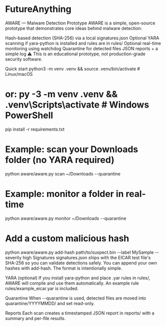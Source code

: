 # FutureAnything

AWARE — Malware Detection Prototype
AWARE is a simple, open-source prototype that demonstrates core ideas behind malware detection:

Hash-based detection (SHA-256) via a local signatures.json
Optional YARA scanning if yara-python is installed and rules are in rules/
Optional real-time monitoring using watchdog
Quarantine for detected files
JSON reports + a simple log
⚠️ This is an educational prototype, not production-grade security software.

Quick start
python3 -m venv .venv && source .venv/bin/activate  # Linux/macOS
# or: py -3 -m venv .venv && .venv\Scripts\activate  # Windows PowerShell

pip install -r requirements.txt

# Example: scan your Downloads folder (no YARA required)
python aware/aware.py scan ~/Downloads --quarantine

# Example: monitor a folder in real-time
python aware/aware.py monitor ~/Downloads --quarantine

# Add a custom malicious hash
python aware/aware.py add-hash path/to/suspect.bin --label MySample --severity high
Signatures
signatures.json ships with the EICAR test file's SHA-256 so you can validate detections safely. You can append your own hashes with add-hash. The format is intentionally simple.

YARA (optional)
If you install yara-python and place .yar rules in rules/, AWARE will compile and use them automatically. An example rule rules/example_eicar.yar is included.

Quarantine
When --quarantine is used, detected files are moved into quarantine/YYYYMMDD/ and set read-only.

Reports
Each scan creates a timestamped JSON report in reports/ with a summary and per-file results.


